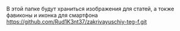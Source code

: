 В этой папке будут храниться изображения для статей, а токже фавиконы и иконка для смартфона
https://github.com/Rud1K3nt37/zakrivayuschiy-teg-f.git
